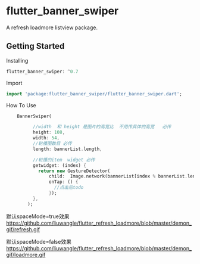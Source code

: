 # flutter_banner_swiper

A refresh loadmore listview package.

## Getting Started
Installing
 ```dart
flutter_banner_swiper: ^0.7
```

Import
 ```dart
import 'package:flutter_banner_swiper/flutter_banner_swiper.dart';
```

How To Use

 ```dart
     BannerSwiper(

           //width  和 height 是图片的高宽比  不用传具体的高宽   必传
           height: 108,
           width: 54,
           //轮播图数目 必传
           length: bannerList.length,

           //轮播的item  widget 必传
           getwidget: (index) {
             return new GestureDetector(
                 child:  Image.network(bannerList[index % bannerList.length].img,fit: BoxFit.cover,),
                 onTap: () {
                   //点击后todo
                 });
           },
         );
 ```


默认spaceMode=true效果
https://github.com/liuwangle/flutter_refresh_loadmore/blob/master/demon_gif/refresh.gif


默认spaceMode=false效果
https://github.com/liuwangle/flutter_refresh_loadmore/blob/master/demon_gif/loadmore.gif
